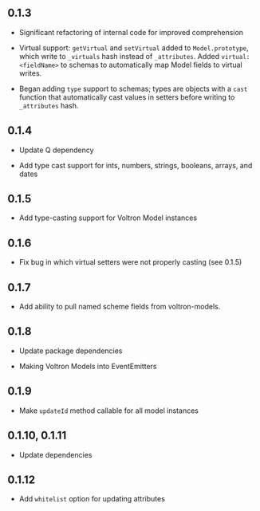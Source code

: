 ## 0.1.3

* Significant refactoring of internal code for improved comprehension

* Virtual support: `getVirtual` and `setVirtual` added to `Model.prototype`, which
write to `_virtuals` hash instead of `_attributes`. Added `virtual: <fieldName>` to
schemas to automatically map Model fields to virtual writes.

* Began adding `type` support to schemas; types are objects with a `cast` function that
automatically cast values in setters before writing to `_attributes` hash.

## 0.1.4

* Update Q dependency

* Add type cast support for ints, numbers, strings, booleans, arrays, and dates

## 0.1.5

* Add type-casting support for Voltron Model instances

## 0.1.6

* Fix bug in which virtual setters were not properly casting (see 0.1.5)

## 0.1.7

* Add ability to pull named scheme fields from voltron-models.

## 0.1.8

* Update package dependencies

* Making Voltron Models into EventEmitters

## 0.1.9

* Make `updateId` method callable for all model instances

## 0.1.10, 0.1.11

* Update dependencies

## 0.1.12

* Add `whitelist` option for updating attributes
